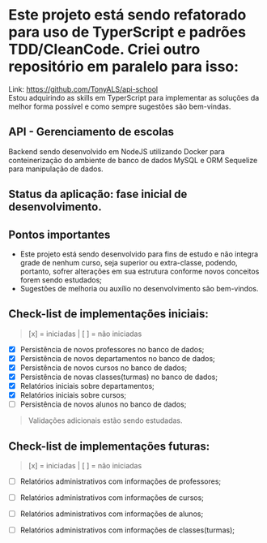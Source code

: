 # Este projeto está sendo refatorado para uso de TyperScript e padrões TDD/CleanCode. Criei outro repositório em paralelo para isso:
Link: https://github.com/TonyALS/api-school <br>
Estou adquirindo as skills em TyperScript para implementar as soluções da melhor forma possível e como sempre sugestões são bem-vindas.

## API - Gerenciamento de escolas

Backend sendo desenvolvido em NodeJS utilizando Docker para conteinerização do ambiente de banco de dados MySQL e ORM
Sequelize para manipulação de dados.
<br>

## Status da aplicação: fase inicial de desenvolvimento.


## Pontos importantes
* Este projeto está sendo desenvolvido para fins de estudo e não integra grade de nenhum curso, seja superior ou extra-classe, 
podendo, portanto, sofrer alterações em sua estrutura conforme novos conceitos forem sendo estudados;
* Sugestões de melhoria ou auxílio no desenvolvimento são bem-vindos.


## Check-list de implementações iniciais:
> [x] = iniciadas | [ ] = não iniciadas

- [X] Persistência de novos professores no banco de dados;
- [X] Persistência de novos departamentos no banco de dados;
- [X] Persistência de novos cursos no banco de dados;
- [X] Persistência de novas classes(turmas) no banco de dados;
- [X] Relatórios iniciais sobre departamentos;
- [X] Relatórios iniciais sobre cursos;
- [ ] Persistência de novos alunos no banco de dados;

> Validações adicionais estão sendo estudadas.

## Check-list de implementações futuras:
> [x] = iniciadas | [ ] = não iniciadas

- [ ] Relatórios administrativos com informações de professores;
- [ ] Relatórios administrativos com informações de cursos;
- [ ] Relatórios administrativos com informações de alunos;
- [ ] Relatórios administrativos com informações de classes(turmas);

